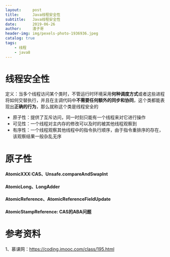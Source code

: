 ```yaml
---
layout:     post
title:      Java线程安全性
subtitle:   Java线程安全性
date:       2019-06-26
author:     渣子哥
header-img: img/pexels-photo-1936936.jpeg
catalog: true
tags:
    - 线程
    - java8
---
```


# 线程安全性

定义：当多个线程访问某个类时，不管运行时环境采用**何种调度方式**或者这些进程将如何交替执行，并且在主调代码中**不需要任何额外的同步和协同**，这个类都能表现出**正确的行为**，那么就称这个类是线程安全的

- 原子性：提供了互斥访问，同一时刻只能有一个线程来对它进行操作
- 可见性：一个线程对主内存的修改可以及时的被其他线程观察到
- 有序性：一个线程观察其他线程中的指令执行顺序，由于指令重排序的存在，该观察结果一般杂乱无序



# 原子性

#### AtomicXXX:CAS、Unsafe.compareAndSwapInt

#### AtomicLong、LongAdder

#### AtomicReference、AtomicReferenceFieldUpdate

#### AtomicStampReference: CAS的ABA问题











# 参考资料

1、慕课网：<https://coding.imooc.com/class/195.html>